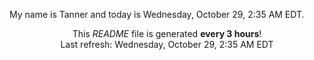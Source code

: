 My name is Tanner and today is Wednesday, October 29, 2:35 AM EDT.

<p align="center">This <i>README</i> file is generated <b>every 3 hours</b>!</br>Last refresh: Wednesday, October 29, 2:35 AM EDT<br /></p>
